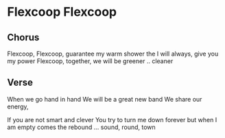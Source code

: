 # Flexcoop Flexcoop

## Chorus

Flexcoop, Flexcoop, guarantee my warm shower
the I will always, give you my power 
Flexcoop, together, we will be greener
  .. cleaner


## Verse

When we go hand in hand
We will be a great new band
We share our energy,

If you are not smart and clever
You try to turn me down forever
but when I am empty comes the rebound
... sound, round, town
